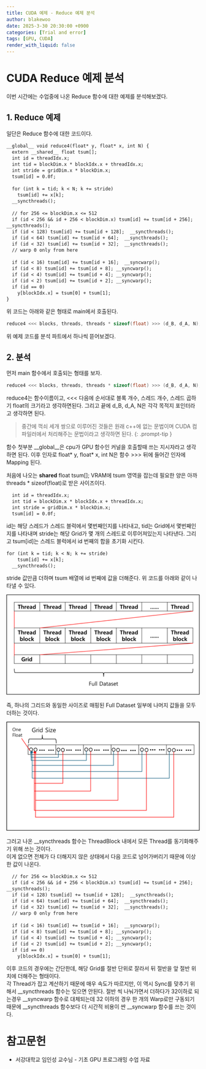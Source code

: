 ```yaml
---
title: CUDA 예제 - Reduce 예제 분석
author: blakewoo
date: 2025-3-30 20:30:00 +0900
categories: [Trial and error]
tags: [GPU, CUDA] 
render_with_liquid: false
---
```


# CUDA Reduce 예제 분석
이번 시간에는 수업중에 나온 Reduce 함수에 대한 예제를 분석해보겠다.

## 1. Reduce 예제
일단은 Reduce 함수에 대한 코드이다.

```cuda
__global__ void reduce4(float* y, float* x, int N) {
  extern __shared__ float tsum[];
  int id = threadIdx.x;
  int tid = blockDim.x * blockIdx.x + threadIdx.x;
  int stride = gridDim.x * blockDim.x;
  tsum[id] = 0.0f;

  for (int k = tid; k < N; k += stride)
    tsum[id] += x[k];
  __syncthreads();
  
  // for 256 <= blockDim.x <= 512
  if (id < 256 && id + 256 < blockDim.x) tsum[id] += tsum[id + 256];  __syncthreads();
  if (id < 128) tsum[id] += tsum[id + 128];  __syncthreads();
  if (id < 64) tsum[id] += tsum[id + 64];  __syncthreads();
  if (id < 32) tsum[id] += tsum[id + 32];  __syncthreads();
  // warp 0 only from here
 
  if (id < 16) tsum[id] += tsum[id + 16];  __syncwarp();
  if (id < 8) tsum[id] += tsum[id + 8]; __syncwarp();
  if (id < 4) tsum[id] += tsum[id + 4]; __syncwarp();
  if (id < 2) tsum[id] += tsum[id + 2]; __syncwarp();
  if (id == 0)  
    y[blockIdx.x] = tsum[0] + tsum[1];
}
```

위 코드는 아래와 같은 형태로 main에서 호출된다.

``` c++
reduce4 <<< blocks, threads, threads * sizeof(float) >>> (d_B, d_A, N);
```

위 예제 코드를 분석 파트에서 하나씩 뜯어보겠다.

## 2. 분석
먼저 main 함수에서 호출되는 형태를 보자.
``` c++
reduce4 <<< blocks, threads, threads * sizeof(float) >>> (d_B, d_A, N);
```
reduce4는 함수이름이고, <<< 다음에 순서대로 블록 개수, 스레드 개수, 스레드 곱하기 float의 크기라고 생각하면된다.
그리고 끝에 d_B, d_A, N은 각각 목적지 포인터라고 생각하면 된다.

> 중간에 꺽쇠 세개 쌍으로 이루어진 것들은 원래 c++에 없는 문법이며 CUDA 컴파일러에서 처리해주는
문법이라고 생각하면 된다.
{: .prompt-tip }

함수 첫부분 __global__은 cpu가 GPU 함수인 커널을 호출할때 쓰는 지시자라고 생각하면 된다.
이후 인자로 float* y, float* x, int N은 함수 >>> 뒤에 들어간 인자에 Mapping 된다.

처음에 나오는 __shared__ float tsum[];
VRAM에 tsum 영역을 잡는데 필요한 양은 아까  threads * sizeof(float)로 받은 사이즈이다.

```cuda
  int id = threadIdx.x;
  int tid = blockDim.x * blockIdx.x + threadIdx.x;
  int stride = gridDim.x * blockDim.x;
  tsum[id] = 0.0f;
```

id는 해당 스레드가 스레드 블럭에서 몇번째인지를 나타내고, tid는 Grid에서 몇번째인지를 나타내며
stride는 해당 Grid가 몇 개의 스레드로 이루어져있는지 나타낸다.
그리고 tsum[id]는 스레드 블럭에서 id 번째의 합을 초기화 시킨다.

```cuda
for (int k = tid; k < N; k += stride)
    tsum[id] += x[k];
  __syncthreads();
```
stride 값만큼 더하며 tsum 배열에 id 번째에 값을 더해준다. 위 코드를 아래와 같이
나타낼 수 있다.

![img.png](/assets/blog/trial_error/gpu/reduce/img.png)

즉, 하나의 그리드와 동일한 사이즈로 매핑된 Full Dataset 일부에 나머지 값들을 모두 더하는 것이다.

![img_1.png](/assets/blog/trial_error/gpu/reduce/img_1.png)

그러고 나온 __syncthreads 함수는 ThreadBlock 내에서 모든 Thread를 동기화해주기 위해 쓰는 것이다.  
이게 없으면 전체가 다 더해지지 않은 상태에서 다음 코드로 넘어가버리기 때문에 이상한 값이 나온다.

```cuda
  // for 256 <= blockDim.x <= 512
  if (id < 256 && id + 256 < blockDim.x) tsum[id] += tsum[id + 256];  __syncthreads();
  if (id < 128) tsum[id] += tsum[id + 128];  __syncthreads();
  if (id < 64) tsum[id] += tsum[id + 64];  __syncthreads();
  if (id < 32) tsum[id] += tsum[id + 32];  __syncthreads();
  // warp 0 only from here
 
  if (id < 16) tsum[id] += tsum[id + 16];  __syncwarp();
  if (id < 8) tsum[id] += tsum[id + 8]; __syncwarp();
  if (id < 4) tsum[id] += tsum[id + 4]; __syncwarp();
  if (id < 2) tsum[id] += tsum[id + 2]; __syncwarp();
  if (id == 0)  
    y[blockIdx.x] = tsum[0] + tsum[1];
```

이후 코드의 경우에는 간단한데, 해당 Grid를 절반 단위로 잘라서 뒤 절반을 앞 절반 위치에 더해주는 형태이다.   
각 Thread가 잡고 계산하기 때문에 매우 속도가 따르지만, 이 역시 Sync를 맞추기 위해서 __syncthreads 함수는 잊으면 안된다.
절반 씩 나눠가면서 더하다가 32이하로 되는경우 __syncwarp 함수로 대체되는데 32 이하의 경우 한 개의 Warp로만 구동되기 때문에
 __syncthreads 함수보다 더 시간적 비용이 싼 __syncwarp 함수를 쓰는 것이다.


# 참고문헌
- 서강대학교 임인성 교수님 - 기초 GPU 프로그래밍 수업 자료
